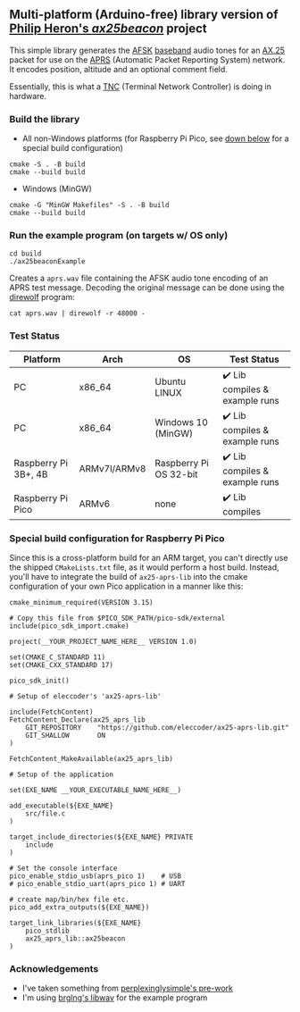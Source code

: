 ## Multi-platform (Arduino-free) library version of [Philip Heron's *ax25beacon*](https://github.com/fsphil/ax25beacon) project

This simple library generates the [AFSK](https://en.wikipedia.org/wiki/Frequency-shift_keying#Audio_FSK) [baseband](https://en.wikipedia.org/wiki/Baseband)
audio tones for an [AX.25](https://en.wikipedia.org/wiki/AX.25) packet for use on the [APRS](https://en.wikipedia.org/wiki/Automatic_Packet_Reporting_System) (Automatic Packet Reporting System) network.
It encodes position, altitude and an optional comment field.

Essentially, this is what a [TNC](https://en.wikipedia.org/wiki/Terminal_node_controller) (Terminal Network Controller) is doing in hardware.

### Build the library
- All non-Windows platforms (for Raspberry Pi Pico, see [down below](#Special-build-configuration-for-Raspberry-Pi-Pico) for a special build configuration)

```
cmake -S . -B build
cmake --build build
```

- Windows (MinGW)

```
cmake -G "MinGW Makefiles" -S . -B build
cmake --build build
```
### Run the example program (on targets w/ OS only)
```
cd build
./ax25beaconExample
```
Creates a `aprs.wav` file containing the AFSK audio tone encoding of an APRS test message.
Decoding the original message can be done using the [direwolf](https://github.com/wb2osz/direwolf) program:

```
cat aprs.wav | direwolf -r 48000 -
```
### Test Status

Platform | Arch | OS | Test Status
-------------- | ------------ | ------------- | ---------------
PC | x86_64 | Ubuntu LINUX | :heavy_check_mark: Lib compiles & example runs
PC | x86_64 | Windows 10 (MinGW) | :heavy_check_mark: Lib compiles & example runs
Raspberry Pi 3B+, 4B | ARMv7l/ARMv8 | Raspberry Pi OS 32-bit | :heavy_check_mark: Lib compiles & example runs
Raspberry Pi Pico | ARMv6 | none | :heavy_check_mark: Lib compiles

### Special build configuration for Raspberry Pi Pico

Since this is a cross-platform build for an ARM target, you can't directly use the shipped `CMakeLists.txt` file, as it would perform a host build. Instead, you'll have to integrate the build of `ax25-aprs-lib` into the cmake configuration of your own Pico application in a manner like this:

```
cmake_minimum_required(VERSION 3.15)

# Copy this file from $PICO_SDK_PATH/pico-sdk/external
include(pico_sdk_import.cmake)

project(__YOUR_PROJECT_NAME_HERE__ VERSION 1.0)

set(CMAKE_C_STANDARD 11)
set(CMAKE_CXX_STANDARD 17)

pico_sdk_init()

# Setup of eleccoder's 'ax25-aprs-lib'

include(FetchContent)
FetchContent_Declare(ax25_aprs_lib
    GIT_REPOSITORY    "https://github.com/eleccoder/ax25-aprs-lib.git" 
    GIT_SHALLOW       ON
)

FetchContent_MakeAvailable(ax25_aprs_lib)

# Setup of the application

set(EXE_NAME __YOUR_EXECUTABLE_NAME_HERE__)

add_executable(${EXE_NAME}
    src/file.c
)

target_include_directories(${EXE_NAME} PRIVATE
    include
)

# Set the console interface
pico_enable_stdio_usb(aprs_pico 1)    # USB
# pico_enable_stdio_uart(aprs_pico 1) # UART

# create map/bin/hex file etc.
pico_add_extra_outputs(${EXE_NAME})

target_link_libraries(${EXE_NAME}
    pico_stdlib
    ax25_aprs_lib::ax25beacon
)
```
### Acknowledgements

- I've taken something from [perplexinglysimple's pre-work](https://github.com/perplexinglysimple/ax25beacon)
- I'm using [brglng's libwav](https://github.com/brglng/libwav) for the example program
